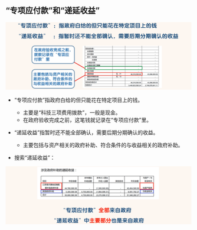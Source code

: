 ## “专项应付款”和“递延收益”

![image-20220505151531221](images/image-20220505151531221.png)

- “专项应付款”指政府白给的但只能花在特定项目上的钱。
  - 主要是“科技三项费用拨款”，一般是现金。
  - 在政府验收完成之前，这笔钱就记录在“专项应付款”里。
- “递延收益”指暂时还不能全部确认，需要后期分期确认的收益。
  - 主要包括与资产相关的政府补助、符合条件的与收益相关的政府补助。

- 搜索“递延收益”：

![image-20220505151604055](images/image-20220505151604055.png)

